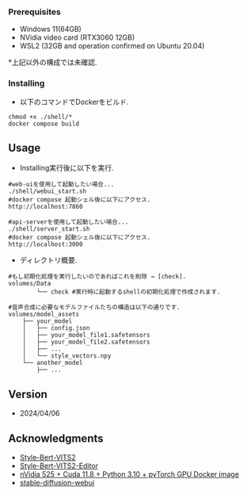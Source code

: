 ### Prerequisites

* Windows 11(64GB)
* NVidia video card (RTX3060 12GB)
* WSL2 (32GB and operation confirmed on Ubuntu 20.04)

*上記以外の構成では未確認.

### Installing

* 以下のコマンドでDockerをビルド.
```
chmod +x ./shell/*
docker compose build
```

## Usage

* Installing実行後に以下を実行.
```
#web-uiを使用して起動したい場合...
./shell/webui_start.sh
#docker compose 起動シェル後に以下にアクセス.
http://localhost:7860

#api-serverを使用して起動したい場合...
./shell/server_start.sh
#docker compose 起動シェル後に以下にアクセス.
http://localhost:3000
```

* ディレクトリ概要.
```
#もし初期化処理を実行したいのであればこれを削除 → [check].
volumes/Data
        └── check #実行時に起動するshellの初期化処理で作成されます.

#音声合成に必要なモデルファイルたちの構造は以下の通りです.
volumes/model_assets
    ├── your_model
    │   ├── config.json
    │   ├── your_model_file1.safetensors
    │   ├── your_model_file2.safetensors
    │   ├── ...
    │   └── style_vectors.npy
    └── another_model
        ├── ...
```

## Version

* 2024/04/06

## Acknowledgments

* [Style-Bert-VITS2](https://github.com/litagin02/Style-Bert-VITS2)
* [Style-Bert-VITS2-Editor](https://github.com/litagin02/Style-Bert-VITS2-Editor)
* [nVidia 525 + Cuda 11.8 + Python 3.10 + pyTorch GPU Docker image](https://dev.to/ordigital/nvidia-525-cuda-118-python-310-pytorch-gpu-docker-image-1l4a)
* [stable-diffusion-webui](https://github.com/AUTOMATIC1111/stable-diffusion-webui) 